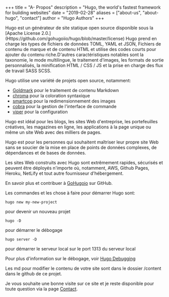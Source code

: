+++
title = "A- Propos"
description = "Hugo, the world's fastest framework for building websites"
date = "2019-02-28"
aliases = ["about-us", "about-hugo", "contact"]
author = "Hugo Authors"
+++

 Hugo est un générateur de site statique open source disponible sous la [Apache License 2.0.] (Https://github.com/gohugoiio/hugo/blob/master/license) Hugo prend en charge les types de fichiers de données TOML, YAML et JSON, Fichiers de contenu de marque et de contenu HTML et utilise des codes courts pour ajouter du contenu riche.D'autres caractéristiques notables sont la taxonomie, le mode multilingue, le traitement d'images, les formats de sortie personnalisés, la minification HTML / CSS / JS et la prise en charge des flux de travail SASS SCSS.

Hugo utilise une variété de projets open source, notamment:

* [Goldmark](https://github.com/yuin/goldmark) pour le traitement de contenu Markdown
* [chroma](https://github.com/alecthomas/chroma) pour la coloration syntaxique
* [smartcop](https://github.com/muesli/smartcrop) pour la redimensionnement des images
* [cobra](https://github.com/spf13/cobra) pour la gestion de l'interface de commande
* [viper](https://github.com/spf13/viper) pour la configuration

Hugo est idéal pour les blogs, les sites Web d'entreprise, les portefeuilles créatives, les magazines en ligne, les applications à la page unique ou même un site Web avec des milliers de pages. 

 Hugo est pour les personnes qui souhaitent maîtriser leur propre site Web sans se soucier de la mise en place de points de données complexes, de dépendances et de bases de données. 

 Les sites Web construits avec Hugo sont extrêmement rapides, sécurisés et peuvent être déployés n'importe où, notamment, AWS, Github Pages, Heroku, NetLify et tout autre fournisseur d'hébergement. 

 En savoir plus et contribuer à [GoHugoio](https://github.com/gohugoio) sur GitHub.

Les commandes et les chose à faire pour démarrer Hugo sont:

    hugo new my-new-project
pour devenir un nouveau projet

    hugo -D
pour démarrer le débogage
    
    hugo server -D
pour démarrer le serveur local sur le port 1313 du serveur local

Pour plus d'information sur le débogage, voir [Hugo Debugging](https://gohugo.io/debugging/)

Les md pour modifier le contenu de votre site sont dans le dossier /content dans le github de ce projet.

Je vous souhaite une bonne visite sur ce site et je reste disponible pour toute question via la page [Contact](/contact).